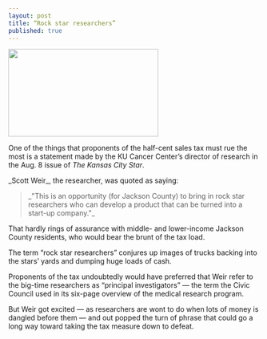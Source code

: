 ```yaml
---
layout: post
title: “Rock star researchers”
published: true
---
```


<img src="{{ site.baseurl }}/img/rockstarresearchers.jpg" height='175' width='300' class="img-responsive">

<p>One of the things that proponents of the half-cent sales tax must rue the most is a statement made by the KU Cancer Center’s director of research in the Aug. 8 issue of <em>The Kansas City Star</em>.</p>

<p>_Scott Weir_, the researcher, was quoted as saying:
<blockquote>_"This is an opportunity (for Jackson County) to bring in rock star researchers who can develop a product that can be turned into a start-up company."_</blockquote>
That hardly rings of assurance with middle- and lower-income Jackson County residents, who would bear the brunt of the tax load.</p>

<p>The term “rock star researchers” conjures up images of trucks backing into the stars’ yards and dumping huge loads of cash.</p>

<p>Proponents of the tax undoubtedly would have preferred that Weir refer to the big-time researchers as “principal investigators” — the term the Civic Council used in its six-page overview of the medical research program.</p>

<p>But Weir got excited — as researchers are wont to do when lots of money is dangled before them — and out popped the turn of phrase that could go a long way toward taking the tax measure down to defeat.</p>
